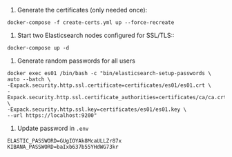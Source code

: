 1. Generate the certificates (only needed once):

````docker-compose -f create-certs.yml up --force-recreate````

1. Start two Elasticsearch nodes configured for SSL/TLS::

````docker-compose up -d````

1. Generate random passwords for all users

````
docker exec es01 /bin/bash -c "bin/elasticsearch-setup-passwords \
auto --batch \
-Expack.security.http.ssl.certificate=certificates/es01/es01.crt \
-Expack.security.http.ssl.certificate_authorities=certificates/ca/ca.crt \
-Expack.security.http.ssl.key=certificates/es01/es01.key \
--url https://localhost:9200"
````

1. Update password in `.env`
````
ELASTIC_PASSWORD=GUgIOYAk8McaULLZr87x
KIBANA_PASSWORD=baIxb637b55YHdWG73kr
````
